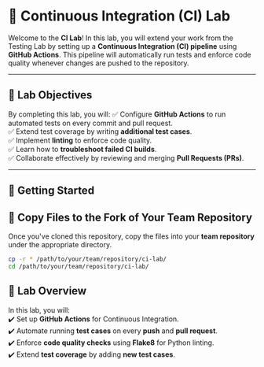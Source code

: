 # **📌 Continuous Integration (CI) Lab**
Welcome to the **CI Lab**! In this lab, you will extend your work from the Testing Lab by setting up a **Continuous Integration (CI) pipeline** using **GitHub Actions**. This pipeline will automatically run tests and enforce code quality whenever changes are pushed to the repository.

---

## **📌 Lab Objectives**
By completing this lab, you will:
✅ Configure **GitHub Actions** to run automated tests on every commit and pull request.  
✅ Extend test coverage by writing **additional test cases**.  
✅ Implement **linting** to enforce code quality.  
✅ Learn how to **troubleshoot failed CI builds**.  
✅ Collaborate effectively by reviewing and merging **Pull Requests (PRs)**.  

---

## **📌 Getting Started**
## **📌 Copy Files to the Fork of Your Team Repository**
Once you've cloned this repository, copy the files into your **team repository** under the appropriate directory.

```bash
cp -r * /path/to/your/team/repository/ci-lab/
cd /path/to/your/team/repository/ci-lab/
```

## **📂 Lab Overview**
In this lab, you will:  
✔️ Set up **GitHub Actions** for Continuous Integration.  
✔️ Automate running **test cases** on every **push** and **pull request**.  
✔️ Enforce **code quality checks** using **Flake8** for Python linting.  
✔️ Extend **test coverage** by adding **new test cases**.  
